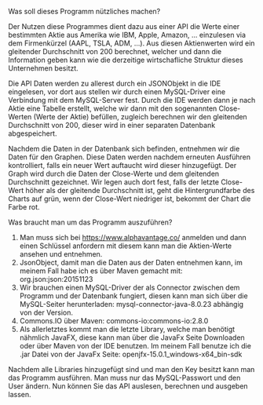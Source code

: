 Was soll dieses Programm nützliches machen?

Der Nutzen diese Programmes dient dazu aus einer API die Werte einer bestimmten Aktie aus Amerika wie IBM, Apple, Amazon, ... einzulesen via dem Firmenkürzel (AAPL, TSLA, ADM, ...). Aus diesen Aktienwerten wird ein gleitender Durchschnitt von 200 berechnet, welcher und dann die Information geben kann wie die derzeitige wirtschafliche Struktur dieses Unternehmen besitzt. 

Die API Daten werden zu allerest durch ein JSONObjekt in die IDE eingelesen, vor dort aus stellen wir durch einen MySQL-Driver eine Verbindung mit dem MySQL-Server fest. Durch die IDE werden dann je nach Aktie eine Tabelle erstellt, welche wir dann mit den sogenannten Close-Werten (Werte der Aktie) befüllen, zugleich berechnen wir den gleitenden Durchschnitt von 200, dieser wird in einer separaten Datenbank abgespeichert.

Nachdem die Daten in der Datenbank sich befinden, entnehmen wir die Daten für den Graphen. Diese Daten werden nachdem erneuten Ausführen kontrolliert, falls ein neuer Wert auftaucht wird dieser hinzugefügt.
Der Graph wird durch die Daten der Close-Werte und dem gleitenden Durchschnitt gezeichnet. Wir legen auch dort fest, falls der letzte Close-Wert höher als der gleitende Durchschnitt ist, geht die Hintergrundfarbe des Charts auf grün, wenn der Close-Wert niedriger ist, bekommt der Chart die Farbe rot.

Was braucht man um das Programm auszuführen?
1. Man muss sich bei https://www.alphavantage.co/ anmelden und dann einen Schlüssel anfordern mit diesem kann man die Aktien-Werte ansehen und entnehmen.
2. JsonObject, damit man die Daten aus der Daten entnehmen kann, im meinem Fall habe ich es über Maven gemacht mit: org.json:json:20151123
3. Wir brauchen einen MySQL-Driver der als Connector zwischen dem Programm und der Datenbank fungiert, diesen kann man sich über die MySQL-Seiter herunterladen: mysql-connector-java-8.0.23 abhängig von der Version.
4. Commons.IO über Maven: commons-io:commons-io:2.8.0
5. Als allerletztes kommt man die letzte Library, welche man benötigt nähmlich JavaFX, diese kann man über die JavaFx Seite Downloaden oder über Maven von der IDE benutzen. Im meinem Fall benutze ich die .jar Datei von der JavaFx Seite: openjfx-15.0.1_windows-x64_bin-sdk

Nachdem alle Libraries hinzugefügt sind und man den Key besitzt kann man das Programm ausführen. Man muss nur das MySQL-Passwort und den User ändern.
Nun können Sie das API auslesen, berechnen und ausgeben lassen.
